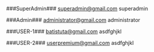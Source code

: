 ###SuperAdmin###
superadmin@gmail.com
superadmin

###Admin###
administrator@gmail.com
administrator

###USER-1###
batistuta@gmail.com
asdfghjkl

###USER-2###
userpremium@gmail.com
asdfghjkl
